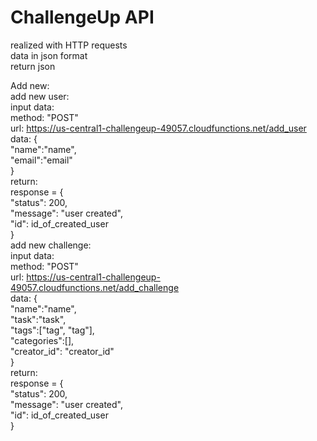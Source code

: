 # ChallengeUp API

realized with HTTP requests<br/>
data in json format<br>
return json<br>

Add new:<br>
	add new user:<br>
		input data:<br>
			method: "POST"<br>
			url: https://us-central1-challengeup-49057.cloudfunctions.net/add_user<br>
			data: {<br>
   				"name":"name",<br>
    			"email":"email"<br>
			}<br>
		return:<br>
			response = {<br>
        		"status": 200,<br>
        		"message": "user created",<br>
        		"id": id_of_created_user<br>
    		}<br>
	add new challenge:<br>
		input data:<br>
			method: "POST"<br>
			url: https://us-central1-challengeup-49057.cloudfunctions.net/add_challenge<br>
			data: {<br>
				"name":"name",<br>
   				"task":"task",<br>
   				"tags":["tag", "tag"],<br>
   				"categories":[],<br>
   				"creator_id": "creator_id"<br>
			}<br>
		return:<br>
			response = {<br>
        		"status": 200,<br>
        		"message": "user created",<br>
        		"id": id_of_created_user<br>
    		}<br>

